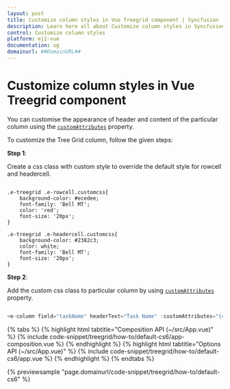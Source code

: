 ```yaml
---
layout: post
title: Customize column styles in Vue Treegrid component | Syncfusion
description: Learn here all about Customize column styles in Syncfusion Vue Treegrid component of Syncfusion Essential JS 2 and more.
control: Customize column styles 
platform: ej2-vue
documentation: ug
domainurl: ##DomainURL##
---
```


# Customize column styles in Vue Treegrid component

You can customise the appearance of header and content of the particular column using the [`customAttributes`](https://ej2.syncfusion.com/vue/documentation/api/treegrid/column/#customattributes) property.

To customize the Tree Grid column, follow the given steps:

**Step 1**:

Create a css class with custom style to override the default style for rowcell and headercell.

```

.e-treegrid .e-rowcell.customcss{
    background-color: #ecedee;
    font-family: 'Bell MT';
    color: 'red';
    font-size: '20px';
}

.e-treegrid .e-headercell.customcss{
    background-color: #2382c3;
    color: white;
    font-family: 'Bell MT';
    font-size: '20px';
}

```

**Step 2**:

Add the custom css class to particular column by using [`customAttributes`](https://ej2.syncfusion.com/vue/documentation/api/treegrid/column/#customattributes) property.

```ts

<e-column field="taskName" headerText="Task Name" :customAttributes="{class: 'customcss'}"  width="100"></e-column>

```

{% tabs %}
{% highlight html tabtitle="Composition API (~/src/App.vue)" %}
{% include code-snippet/treegrid/how-to/default-cs6/app-composition.vue %}
{% endhighlight %}
{% highlight html tabtitle="Options API (~/src/App.vue)" %}
{% include code-snippet/treegrid/how-to/default-cs6/app.vue %}
{% endhighlight %}
{% endtabs %}
        
{% previewsample "page.domainurl/code-snippet/treegrid/how-to/default-cs6" %}
